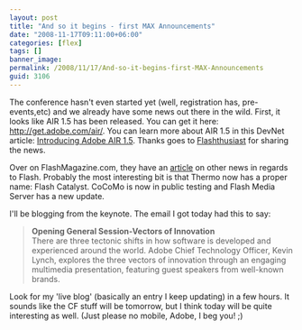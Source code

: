 ```yaml
---
layout: post
title: "And so it begins - first MAX Announcements"
date: "2008-11-17T09:11:00+06:00"
categories: [flex]
tags: []
banner_image: 
permalink: /2008/11/17/And-so-it-begins-first-MAX-Announcements
guid: 3106
---
```


The conference hasn't even started yet (well, registration has, pre-events,etc) and we already have some news out there in the wild. First, it looks like AIR 1.5 has been released. You can get it here: <a href="http://get.adobe.com/air/">http://get.adobe.com/air/</a>. You can learn more about AIR 1.5 in this DevNet article: <a href="http://www.adobe.com/devnet/logged_in/rchristensen_lpolanco_air_1.5.html">Introducing Adobe AIR 1.5</a>. Thanks goes to <a href="http://flashthusiast.com">Flashthusiast</a> for sharing the news.

Over on FlashMagazine.com, they have an <a href="http://www.flashmagazine.com/news/detail/first_news_from_max/">article</a> on other news in regards to Flash. Probably the most interesting bit is that Thermo now has a proper name: Flash Catalyst. CoCoMo is now in public testing and Flash Media Server has a new update.

I'll be blogging from the keynote. The email I got today had this to say:

<blockquote>
<p>
<b>Opening General Session-Vectors of Innovation</b><br>
There are three tectonic shifts in how software is developed and experienced around the world. Adobe Chief Technology Officer, Kevin Lynch, explores the three vectors of innovation through an engaging multimedia presentation, featuring guest speakers from well-known brands.
</p>
</blockquote>

Look for my 'live blog' (basically an entry I keep updating) in a few hours. It sounds like the CF stuff will be tomorrow, but I think today will be quite interesting as well. (Just please no mobile, Adobe, I beg you! ;)